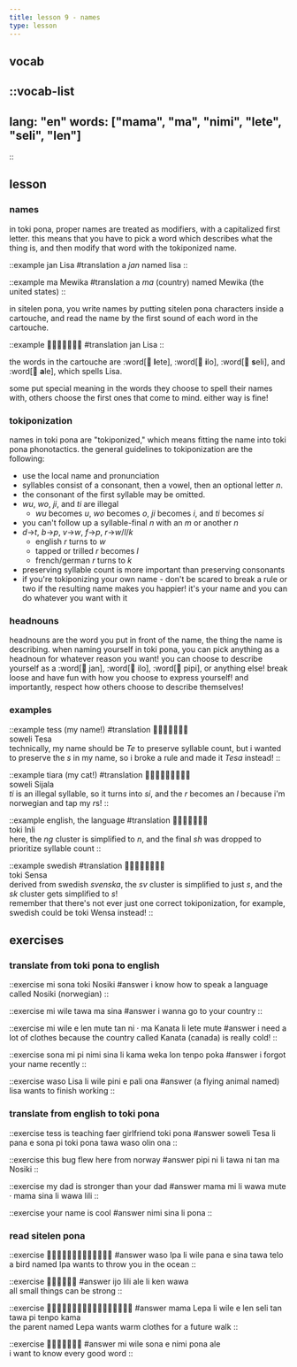 ```yaml
---
title: lesson 9 - names
type: lesson
---
```

## vocab
::vocab-list
---
lang: "en"
words: ["mama", "ma", "nimi", "lete", "seli", "len"]
---
::

## lesson
### names
in toki pona, proper names are treated as modifiers, with a capitalized first letter. this means that you have to pick a word which describes what the thing is, and then modify that word with the tokiponized name.

::example
jan Lisa
#translation
a *jan* named lisa
::

::example
ma Mewika
#translation
a *ma* (country) named Mewika (the united states)
::

in sitelen pona, you write names by putting sitelen pona characters inside a cartouche, and read the name by the first sound of each word in the cartouche. 

::example
󱤑󱦐󱤦󱤎󱥗󱤄󱦑
#translation
jan Lisa
::

the words in the cartouche are :word[󱤦 **l**ete], :word[󱤎 **i**lo], :word[󱥗 **s**eli], and :word[󱤄 **a**le], which spells Lisa. 

some put special meaning in the words they choose to spell their names with, others choose the first ones that come to mind. either way is fine!

### tokiponization

names in toki pona are "tokiponized," which means fitting the name into toki pona phonotactics. the general guidelines to tokiponization are the following:

- use the local name and pronunciation
- syllables consist of a consonant, then a vowel, then an optional letter *n*.
- the consonant of the first syllable may be omitted.
- *wu*, *wo*, *ji*, and *ti* are illegal
    - *wu* becomes *u*, *wo* becomes *o*, *ji* becomes *i*, and *ti* becomes *si*
- you can't follow up a syllable-final *n* with an *m* or another *n*
- *d*->*t*, *b*->*p*, *v*->*w*, *f*->*p*, *r*->*w*/*l*/*k*
    - english *r* turns to *w*
    - tapped or trilled *r* becomes *l*
    - french/german *r* turns to *k*
- preserving syllable count is more important than preserving consonants
- if you're tokiponizing your own name - don't be scared to break a rule or two if the resulting name makes you happier! it's your name and you can do whatever you want with it

### headnouns
headnouns are the word you put in front of the name, the thing the name is describing. when naming yourself in toki pona, you can pick anything as a headnoun for whatever reason you want! you can choose to describe yourself as a :word[󱤑 jan], :word[󱤎 ilo], :word[󱥑 pipi], or anything else! break loose and have fun with how you choose to express yourself! and importantly, respect how others choose to describe themselves!

### examples

::example
tess (my name!)
#translation
󱥢󱦐󱥧󱤉󱥦󱤈󱦑 \
soweli Tesa \
technically, my name should be *Te* to preserve syllable count, but i wanted to preserve the *s* in my name, so i broke a rule and made it *Tesa* instead!
::

::example
tiara (my cat!)
#translation
󱥢󱦐󱥦󱤌󱤑󱤄󱤧󱤂󱦑 \
soweli Sijala \
*ti* is an illegal syllable, so it turns into *si*, and the *r* becomes an *l* because i'm norwegian and tap my *r*s!
::

::example
english, the language
#translation
󱥬󱦐󱤌󱥁󱤧󱤍󱦑 \
toki Inli \
here, the *ng* cluster is simplified to *n*, and the final *sh* was dropped to prioritize syllable count
::

::example
swedish
#translation
󱥬󱦐󱥡󱤉󱥂󱥗󱤂󱦑 \
toki Sensa \
derived from swedish *svenska*, the *sv* cluster is simplified to just *s*, and the *sk* cluster gets simplified to *s*! \
remember that there's not ever just one correct tokiponization, for example, swedish could be toki Wensa instead!
::

## exercises
### translate from toki pona to english
::exercise
mi sona toki Nosiki
#answer
i know how to speak a language called Nosiki (norwegian)
::

::exercise
mi wile tawa ma sina
#answer
i wanna go to your country
::

::exercise
mi wile e len mute tan ni · ma Kanata li lete mute
#answer
 i need a lot of clothes because the country called Kanata (canada) is really cold!
::

::exercise
sona mi pi nimi sina li kama weka lon tenpo poka
#answer
i forgot your name recently
::

::exercise
waso Lisa li wile pini e pali ona
#answer
(a flying animal named) lisa wants to finish working
::

### translate from english to toki pona
::exercise
tess is teaching faer girlfriend toki pona
#answer
soweli Tesa li pana e sona pi toki pona tawa waso olin ona
::

::exercise
this bug flew here from norway
#answer
pipi ni li tawa ni tan ma Nosiki
::

::exercise
my dad is stronger than your dad
#answer
mama mi li wawa mute · mama sina li wawa lili
::

::exercise
your name is cool
#answer
nimi sina li pona
::

### read sitelen pona
::exercise
󱥴󱦐󱤎󱥉󱤄󱦑󱤧󱥷󱥌󱤉󱥞󱥩󱥪
#answer
waso Ipa li wile pana e sina tawa telo \
a bird named Ipa wants to throw you in the ocean
::

::exercise
󱤌󱤨󱤄󱤧󱤘󱥵
#answer
ijo lili ale li ken wawa \
all small things can be strong
::

::exercise
󱤱󱦐󱤮󱤉󱥑󱤄󱦑󱤧󱥷󱤉󱤥󱥗󱥧󱥩󱥍󱥫󱤖
#answer
mama Lepa li wile e len seli tan tawa pi tenpo kama \
the parent named Lepa wants warm clothes for a future walk
::

::exercise
󱤴󱥷󱥡󱤉󱥂󱥔󱤄
#answer
mi wile sona e nimi pona ale \
i want to know every good word
::